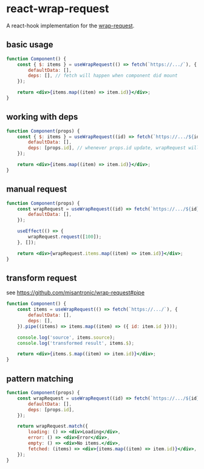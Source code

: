 # react-wrap-request

A react-hook implementation for the [wrap-request](https://github.com/misantronic/wrap-request).

## basic usage

```jsx
function Component() {
    const { $: items } = useWrapRequest(() => fetch(`https://.../`), {
        defaultData: [],
        deps: [], // fetch will happen when component did mount
    });

    return <div>{items.map((item) => item.id)}</div>;
}
```

## working with deps

```jsx
function Component(props) {
    const { $: items } = useWrapRequest((id) => fetch(`https://.../${id}`), {
        defaultData: [],
        deps: [props.id], // whenever props.id update, wrapRequest will re-fetch
    });

    return <div>{items.map((item) => item.id)}</div>;
}
```

## manual request

```jsx
function Component(props) {
    const wrapRequest = useWrapRequest((id) => fetch(`https://.../${id}`), {
        defaultData: [],
    });

    useEffect(() => {
        wrapRequest.request([100]);
    }, []);

    return <div>{wrapRequest.items.map((item) => item.id)}</div>;
}
```

## transform request

see https://github.com/misantronic/wrap-request#pipe

```jsx
function Component() {
    const items = useWrapRequest(() => fetch(`https://.../`), {
        defaultData: [],
        deps: [],
    }).pipe((items) => items.map((item) => ({ id: item.id })));

    console.log('source', items.source);
    console.log('transformed result', items.$);

    return <div>{items.$.map((item) => item.id)}</div>;
}
```

## pattern matching

```jsx
function Component(props) {
    const wrapRequest = useWrapRequest((id) => fetch(`https://.../${id}`), {
        defaultData: [],
        deps: [props.id],
    });

    return wrapRequest.match({
        loading: () => <div>Loading</div>,
        error: () => <div>Error</div>,
        empty: () => <div>No items.</div>,
        fetched: (items) => <div>{items.map((item) => item.id)}</div>,
    });
}
```
